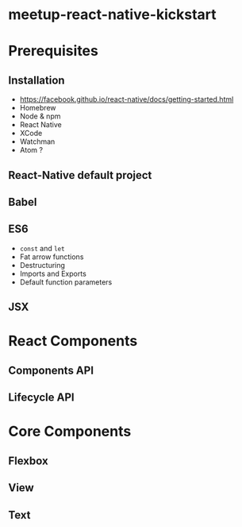 # meetup-react-native-kickstart

# Prerequisites

## Installation
- https://facebook.github.io/react-native/docs/getting-started.html
- Homebrew
- Node & npm
- React Native
- XCode
- Watchman
- Atom ?

## React-Native default project

## Babel

## ES6
- `const` and `let`
- Fat arrow functions
- Destructuring
- Imports and Exports
- Default function parameters

## JSX

# React Components

## Components API
## Lifecycle API

# Core Components

## Flexbox
## View
## Text
